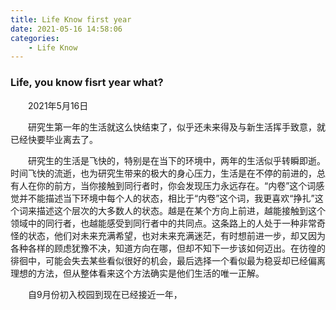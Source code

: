 ```yaml
---
title: Life Know first year
date: 2021-05-16 14:58:06
categories:
    - Life Know
---
```

### Life, you know fisrt year what?
<p style="text-indent:2em">
2021年5月16日

</p> 
<p style="text-indent:2em">
研究生第一年的生活就这么快结束了，似乎还未来得及与新生活挥手致意，就已经快要毕业离去了。
</p> 
<p style="text-indent:2em">
研究生的生活是飞快的，特别是在当下的环境中，两年的生活似乎转瞬即逝。时间飞快的流逝，也为研究生带来的极大的身心压力，生活是在不停的前进的，总有人在你的前方，当你接触到同行者时，你会发现压力永远存在。“内卷”这个词感觉并不能描述当下环境中每个人的状态，相比于“内卷”这个词，我更喜欢“挣扎”这个词来描述这个层次的大多数人的状态。越是在某个方向上前进，越能接触到这个领域中的同行者，也越能感受到同行者中的共同点。这条路上的人处于一种非常奇怪的状态，他们对未来充满希望，也对未来充满迷茫，有时想前进一步，却又因为各种各样的顾虑犹豫不决，知道方向在哪，但却不知下一步该如何迈出。在彷徨的徘徊中，可能会失去某些看似很好的机会，最后选择一个看似最为稳妥却已经偏离理想的方法，但从整体看来这个方法确实是他们生活的唯一正解。
</p> 
<p style="text-indent:2em">
自9月份初入校园到现在已经接近一年，
</p> 
<p style="text-indent:2em">

</p> 